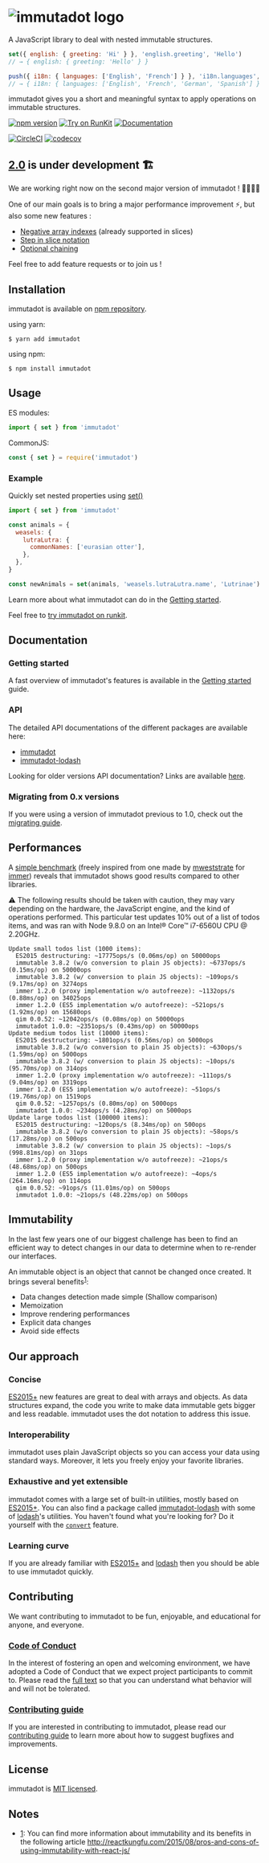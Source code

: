 ![immutadot logo](https://raw.githubusercontent.com/zenika-open-source/immutadot/master/misc/otter.svg?sanitize=true)
===

A JavaScript library to deal with nested immutable structures.

```js
set({ english: { greeting: 'Hi' } }, 'english.greeting', 'Hello')
// → { english: { greeting: 'Hello' } }

push({ i18n: { languages: ['English', 'French'] } }, 'i18n.languages', 'German', 'Spanish')
// → { i18n: { languages: ['English', 'French', 'German', 'Spanish'] } }
```
immutadot gives you a short and meaningful syntax to apply operations on immutable structures.

[![npm version](https://badge.fury.io/js/immutadot.svg)](https://badge.fury.io/js/immutadot)
[![Try on RunKit](https://badge.runkitcdn.com/immutadot.svg)](https://npm.runkit.com/immutadot)
[![Documentation](https://img.shields.io/badge/documentation-yes-brightgreen.svg)](https://zenika-open-source.github.io/immutadot/api/immutadot)

[![CircleCI](https://circleci.com/gh/zenika-open-source/immutadot.svg?style=shield&circle-token=8b309750f5785783ec9fb4531ba097da60563beb)](https://circleci.com/gh/zenika-open-source/immutadot)
[![codecov](https://codecov.io/gh/zenika-open-source/immutadot/branch/master/graph/badge.svg)](https://codecov.io/gh/zenika-open-source/immutadot)

## [2.0](https://github.com/zenika-open-source/immutadot/milestone/12) is under development :building_construction:

We are working right now on the second major version of immutadot ! :construction_worker_woman::construction_worker_man:

One of our main goals is to bring a major performance improvement :zap:, but also some new features :
 - [Negative array indexes](https://github.com/zenika-open-source/immutadot/issues/169) (already supported in slices)
 - [Step in slice notation](https://github.com/zenika-open-source/immutadot/issues/295)
 - [Optional chaining](https://github.com/zenika-open-source/immutadot/issues/116)

Feel free to add feature requests or to join us !

## Installation

immutadot is available on [npm repository](https://www.npmjs.com/package/immutadot).

using yarn:

```shell
$ yarn add immutadot
```

using npm:

```shell
$ npm install immutadot
```

## Usage

ES modules:

```js
import { set } from 'immutadot'
```

CommonJS:  

```js
const { set } = require('immutadot')
```

### Example

Quickly set nested properties using [set()](https://zenika-open-source.github.io/immutadot/api/immutadot/1.0/core.html#.set)

```js
import { set } from 'immutadot'

const animals = {
  weasels: {
    lutraLutra: {
      commonNames: ['eurasian otter'],
    },
  },
}

const newAnimals = set(animals, 'weasels.lutraLutra.name', 'Lutrinae')
```

Learn more about what immutadot can do in the [Getting started](https://github.com/zenika-open-source/immutadot/blob/master/docs/GETTING_STARTED.md).

Feel free to [try immutadot on runkit](https://npm.runkit.com/immutadot).

## Documentation

### Getting started

A fast overview of immutadot's features is available in the [Getting started](https://github.com/zenika-open-source/immutadot/blob/master/docs/GETTING_STARTED.md) guide.

### API

The detailed API documentations of the different packages are available here:
- [immutadot](https://zenika-open-source.github.io/immutadot/api/immutadot)
- [immutadot-lodash](https://zenika-open-source.github.io/immutadot/api/immutadot-lodash/)

Looking for older versions API documentation? Links are available [here](https://github.com/zenika-open-source/immutadot/blob/master/docs/README.md).

### Migrating from 0.x versions

If you were using a version of immutadot previous to 1.0, check out the [migrating guide](docs/MIGRATING_TO_1_0.md).

## Performances

A [simple benchmark](https://github.com/zenika-open-source/immutadot/tree/master/packages/immutadot-benchmark/src/updateTodos.spec.js) (freely inspired from one made by [mweststrate](https://github.com/mweststrate) for [immer](https://github.com/mweststrate/immer)) reveals that immutadot shows good results compared to other libraries.

:warning: The following results should be taken with caution, they may vary depending on the hardware, the JavaScript engine, and the kind of operations performed. This particular test updates 10% out of a list of todos items, and was ran with Node 9.8.0 on an Intel® Core™ i7-6560U CPU @ 2.20GHz.

```
Update small todos list (1000 items):
  ES2015 destructuring: ~17775ops/s (0.06ms/op) on 50000ops
  immutable 3.8.2 (w/o conversion to plain JS objects): ~6737ops/s (0.15ms/op) on 50000ops
  immutable 3.8.2 (w/ conversion to plain JS objects): ~109ops/s (9.17ms/op) on 3274ops
  immer 1.2.0 (proxy implementation w/o autofreeze): ~1132ops/s (0.88ms/op) on 34025ops
  immer 1.2.0 (ES5 implementation w/o autofreeze): ~521ops/s (1.92ms/op) on 15680ops
  qim 0.0.52: ~12042ops/s (0.08ms/op) on 50000ops
  immutadot 1.0.0: ~2351ops/s (0.43ms/op) on 50000ops
Update medium todos list (10000 items):
  ES2015 destructuring: ~1801ops/s (0.56ms/op) on 5000ops
  immutable 3.8.2 (w/o conversion to plain JS objects): ~630ops/s (1.59ms/op) on 5000ops
  immutable 3.8.2 (w/ conversion to plain JS objects): ~10ops/s (95.70ms/op) on 314ops
  immer 1.2.0 (proxy implementation w/o autofreeze): ~111ops/s (9.04ms/op) on 3319ops
  immer 1.2.0 (ES5 implementation w/o autofreeze): ~51ops/s (19.76ms/op) on 1519ops
  qim 0.0.52: ~1257ops/s (0.80ms/op) on 5000ops
  immutadot 1.0.0: ~234ops/s (4.28ms/op) on 5000ops
Update large todos list (100000 items):
  ES2015 destructuring: ~120ops/s (8.34ms/op) on 500ops
  immutable 3.8.2 (w/o conversion to plain JS objects): ~58ops/s (17.28ms/op) on 500ops
  immutable 3.8.2 (w/ conversion to plain JS objects): ~1ops/s (998.81ms/op) on 31ops
  immer 1.2.0 (proxy implementation w/o autofreeze): ~21ops/s (48.68ms/op) on 500ops
  immer 1.2.0 (ES5 implementation w/o autofreeze): ~4ops/s (264.16ms/op) on 114ops
  qim 0.0.52: ~91ops/s (11.01ms/op) on 500ops
  immutadot 1.0.0: ~21ops/s (48.22ms/op) on 500ops
```

## Immutability

In the last few years one of our biggest challenge has been to find an efficient way to detect changes in our data to determine when to re-render our interfaces.

An immutable object is an object that cannot be changed once created. It brings several benefits<sup>[1](#notes)</sup>:

- Data changes detection made simple (Shallow comparison)
- Memoization
- Improve rendering performances
- Explicit data changes
- Avoid side effects

## Our approach

### Concise

[ES2015+](https://mdn.io/JavaScript/Reference) new features are great to deal with arrays and objects. As data structures expand, the code you write to make data immutable gets bigger and less readable. immutadot uses the dot notation to address this issue.

### Interoperability

immutadot uses plain JavaScript objects so you can access your data using standard ways. Moreover, it lets you freely enjoy your favorite libraries.

### Exhaustive and yet extensible

immutadot comes with a large set of built-in utilities, mostly based on [ES2015+](https://mdn.io/JavaScript/Reference). You can also find a package called [immutadot-lodash](https://github.com/zenika-open-source/immutadot/tree/master/packages/immutadot-lodash) with some of [lodash](https://lodash.com/)'s utilities. You haven't found what you're looking for? Do it yourself with the [`convert`](https://zenika-open-source.github.io/immutadot/api/immutadot/1.0/core.html#.convert) feature.

### Learning curve

If you are already familiar with [ES2015+](https://mdn.io/JavaScript/Reference) and [lodash](https://lodash.com/) then you should be able to use immutadot quickly.

## Contributing

We want contributing to immutadot to be fun, enjoyable, and educational for anyone, and everyone.

### [Code of Conduct](https://github.com/zenika-open-source/immutadot/blob/master/.github/CODE_OF_CONDUCT.md)

In the interest of fostering an open and welcoming environment, we have adopted a Code of Conduct that we expect project participants to commit to. Please read the [full text](https://github.com/zenika-open-source/immutadot/blob/master/.github/CODE_OF_CONDUCT.md) so that you can understand what behavior will and will not be tolerated.

### [Contributing guide](https://github.com/zenika-open-source/immutadot/blob/master/.github/CONTRIBUTING.md)

If you are interested in contributing to immutadot, please read our [contributing guide](https://github.com/zenika-open-source/immutadot/blob/master/.github/CONTRIBUTING.md) to learn more about how to suggest bugfixes and improvements.

## License

immutadot is [MIT licensed](https://github.com/zenika-open-source/immutadot/blob/master/LICENSE.md).

## Notes

- [1](#immutability): You can find more information about immutability and its benefits in the following article http://reactkungfu.com/2015/08/pros-and-cons-of-using-immutability-with-react-js/

